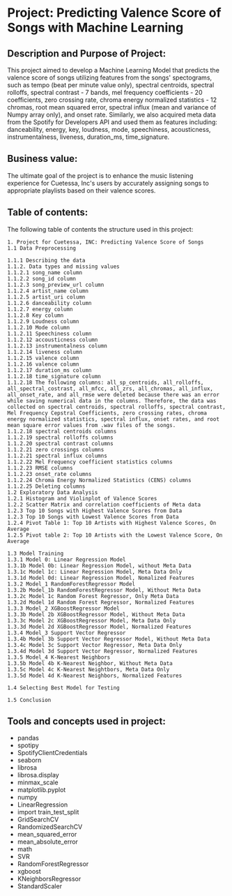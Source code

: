 # Project: **Predicting Valence Score of Songs with Machine Learning**

## Description and Purpose of Project:

This project aimed to develop a Machine Learning Model that predicts the valence score of songs utilizing features from the songs' spectograms, such as tempo (beat per minute value only), spectral centroids, spectral rolloffs, spectral contrast - 7 bands, mel frequency coefficients - 20 coefficients, zero crossing rate, chroma energy normalized statistics - 12 chromas, root mean squared error, spectral influx (mean and variance of Numpy array only), and onset rate. Similarly, we also acquired meta data from the Spotify for Developers API and used them as features including: danceability, energy, key, loudness, mode, speechiness, acousticness, instrumentalness, liveness, duration_ms, time_signature. 

## Business value:

The ultimate goal of the project is to enhance the music listening experience for Cuetessa, Inc's users by accurately assigning songs to appropriate playlists based on their valence scores.

## Table of contents:
The following table of contents the structure used in this project:
```
1. Project for Cuetessa, INC: Predicting Valence Score of Songs
1.1 Data Preprocessing

1.1.1 Describing the data
1.1.2. Data types and missing values
1.1.2.1 song_name column 
1.1.2.2 song_id column 
1.1.2.3 song_preview_url column 
1.1.2.4 artist_name column 
1.1.2.5 artist_uri column 
1.1.2.6 danceability column 
1.1.2.7 energy column 
1.1.2.8 Key column 
1.1.2.9 Loudness column 
1.1.2.10 Mode column 
1.1.2.11 Speechiness column 
1.1.2.12 accousticness column 
1.1.2.13 instrumentalness column 
1.1.2.14 liveness column 
1.1.2.15 valence column 
1.1.2.16 valence column 
1.1.2.17 duration_ms column 
1.1.2.18 time_signature column 
1.1.2.18 The following columns: all_sp_centroids, all_rolloffs, all_spectral_costrast, all_mfcc, all_zrs, all_chromas, all_influx, all_onset_rate, and all_rmse were deleted because there was an error while saving numerical data in the columns. Therefore, the data was collected on spectral centroids, spectral rolloffs, spectral contrast, Mel Frequency Cepstral Coefficients, zero crossing rates, chroma energy normalized statistics, spectral influx, onset rates, and root mean square error values from .wav files of the songs.
1.1.2.18 spectral centroids columns
1.1.2.19 spectral rolloffs columns
1.1.2.20 spectral contrast columns
1.1.2.21 zero crossings columns
1.1.2.21 spectral influx columns
1.1.2.22 Mel Frequency coefficient statistics columns
1.1.2.23 RMSE columns
1.1.2.23 onset_rate columns
1.1.2.24 Chroma Energy Normalized Statistics (CENS) columns
1.1.2.25 Deleting columns
1.2 Exploratory Data Analysis
1.2.1 Histogram and Violinplot of Valence Scores
1.2.2 Scatter Matrix and correlation coefficients of Meta data
1.2.3 Top 10 Songs with Highest Valence Scores from Data
1.2.3 Top 10 Songs with Lowest Valence Scores from Data
1.2.4 Pivot Table 1: Top 10 Artists with Highest Valence Scores, On Average
1.2.5 Pivot table 2: Top 10 Artists with the Lowest Valence Score, On Average

1.3 Model Training
1.3.1 Model 0: Linear Regression Model
1.3.1b Model 0b: Linear Regression Model, without Meta Data
1.3.1c Model 1c: Linear Regression Model, Meta Data Only
1.3.1d Model 0d: Linear Regression Model, Nomalized Features
1.3.2 Model_1 RandomForestRegressor Model
1.3.2b Model_1b RandomForestRegressor Model, Without Meta Data
1.3.2c Model 1c Random Forest Regressor, Only Meta Data
1.3.2d Model 1d Random Forest Regressor, Normalized Features
1.3.3 Model_2 XGBoostRegressor Model
1.3.3b Model 2b XGBoostRegressor Model, Without Meta Data
1.3.3c Model 2c XGBoostRegressor Model, Meta Data Only
1.3.3d Model 2d XGBoostRegressor Model, Normalized Features
1.3.4 Model_3 Support Vector Regressor
1.3.4b Model 3b Support Vector Regressor Model, Without Meta Data
1.3.4c Model 3c Support Vector Regressor, Meta Data Only
1.3.4d Model 3d Support Vector Regressor, Normalized Features
1.3.5 Model_4 K-Nearest Neighbors
1.3.5b Model 4b K-Nearest Neighbor, Without Meta Data
1.3.5c Model 4c K-Nearest Neightbors, Meta Data Only
1.3.5d Model 4d K-Nearest Neighbors, Normalized Features

1.4 Selecting Best Model for Testing

1.5 Conclusion

```

## Tools and concepts used in project:
- pandas
- spotipy 
- SpotifyClientCredentials
- seaborn
- librosa
- librosa.display
- minmax_scale
- matplotlib.pyplot
- numpy
- LinearRegression
- import train_test_split
- GridSearchCV
- RandomizedSearchCV
- mean_squared_error
- mean_absolute_error
- math
- SVR
- RandomForestRegressor
- xgboost
- KNeighborsRegressor
- StandardScaler


